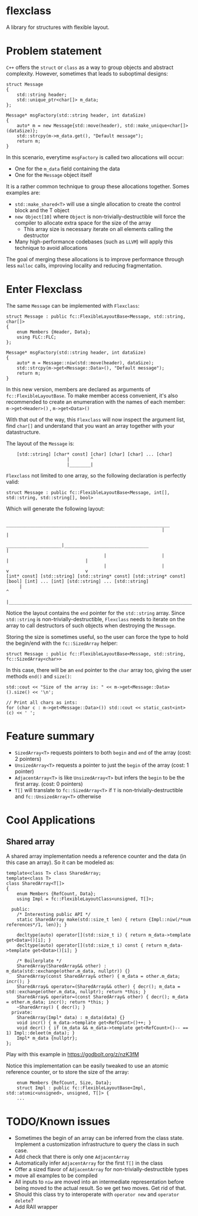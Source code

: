 # flexclass
A library for structures with flexible layout.

# Problem statement

`C++` offers the `struct` or `class` as a way to group objects and abstract complexity. However, sometimes that leads to suboptimal designs:

```
struct Message
{
    std::string header;
    std::unique_ptr<char[]> m_data;
};

Message* msgFactory(std::string header, int dataSize)
{
    auto* m = new Message{std::move(header), std::make_unique<char[]>(dataSize)};
    std::strcpy(m->m_data.get(), "Default message");
    return m;
}
```

In this scenario, everytime `msgFactory` is called two allocations will occur:
- One for the `m_data` field containing the data
- One for the `Message` object itself

It is a rather common technique to group these allocations together. Somes examples are:
- `std::make_shared<T>` will use a single allocation to create the control block and the T object
- `new Object[10]` where `Object` is non-trivially-destructible will force the compiler to allocate extra space for the size of the array
    - This array size is necessary iterate on all elements calling the destructor
- Many high-performance codebases (such as `LLVM`) will apply this technique to avoid allocations

The goal of merging these allocations is to improve performance through less `malloc` calls, improving locality and reducing fragmentation.

# Enter Flexclass

The same `Message` can be implemented with `Flexclass`:

```
struct Message : public fc::FlexibleLayoutBase<Message, std::string, char[]>
{
    enum Members {Header, Data};
    using FLC::FLC;
};

Message* msgFactory(std::string header, int dataSize)
{
    auto* m = Message::niw(std::move(header), dataSize);
    std::strcpy(m->get<Message::Data>(), "Default message");
    return m;
}
```

In this new version, members are declared as arguments of `fc::FlexibleLayoutBase`. To make member access convenient, it's also recommended to create an enumeration with the names of each member: `m->get<Header>()` , `m->get<Data>()`

With that out of the way, this `Flexclass` will now inspect the argument list, find `char[]` and understand that you want an array together with your datastructure.

The layout of the `Message` is:
```
    [std::string] [char* const] [char] [char] [char] ... [char]
                       |        ^   
                       |________|
```

`Flexclass` not limited to one array, so the following declaration is perfectly valid:
```
struct Message : public fc::FlexibleLayoutBase<Message, int[], std::string, std::string[], bool>
```

Which will generate the following layout:

```
                                                            ______________________________________________________________
                                                           |                                                              |
                                      _____________________|________________________________                              |
                                     |                     |                                |                             | 
                                     |                     |                                v                             v
[int* const] [std::string] [std::string* const] [std::string* const] [bool] [int] ... [int] [std::string] ... [std::string]
     |                                                                      ^
     |______________________________________________________________________|
```

Notice the layout contains the `end` pointer for the `std::string` array. Since `std::string` is non-trivially-destructible, `Flexclass` needs to iterate on the array to call destructors of such objects when destroying the `Message`.

Storing the size is sometimes useful, so the user can force the type to hold the begin/end with the `fc::SizedArray` helper:

```
struct Message : public fc::FlexibleLayoutBase<Message, std::string, fc::SizedArray<char>>
```

In this case, there will be an `end` pointer to the `char` array too, giving the user methods `end()` and `size()`:
```
std::cout << "Size of the array is: " << m->get<Message::Data>().size() << '\n';

// Print all chars as ints:
for (char c : m->get<Message::Data>()) std::cout << static_cast<int>(c) << ' ';
```

# Feature summary

- `SizedArray<T>` requests pointers to both `begin` and `end` of the array (cost: 2 pointers)
- `UnsizedArray<T>` requests a pointer to just the `begin` of the array (cost: 1 pointer)
- `AdjacentArray<T>` is like `UnsizedArray<T>` but infers the `begin` to be the first array. (cost: 0 pointers)
- `T[]` will translate to `fc::SizedArray<T>` if `T` is non-trivially-destructible and `fc::UnsizedArray<T>` otherwise

# Cool Applications

## Shared array

A shared array implementation needs a reference counter and the data (in this case an array). So it can be modeled as:

```
template<class T> class SharedArray;
template<class T>
class SharedArray<T[]>
{
    enum Members {RefCount, Data};
    using Impl = fc::FlexibleLayoutClass<unsigned, T[]>;
    
  public:
    /* Interesting public API */
    static SharedArray make(std::size_t len) { return {Impl::niw(/*num references*/1, len)}; }
    
    decltype(auto) operator[](std::size_t i) { return m_data->template get<Data>()[i]; }
    decltype(auto) operator[](std::size_t i) const { return m_data->template get<Data>()[i]; }

    /* Boilerplate */
    SharedArray(SharedArray&& other) : m_data(std::exchange(other.m_data, nullptr)) {}
    SharedArray(const SharedArray& other) { m_data = other.m_data; incr(); }
    SharedArray& operator=(SharedArray&& other) { decr(); m_data = std::exchange(other.m_data, nullptr); return *this; }
    SharedArray& operator=(const SharedArray& other) { decr(); m_data = other.m_data; incr(); return *this; }
    ~SharedArray() { decr(); }
  private:
    SharedArray(Impl* data) : m_data(data) {}
    void incr() { m_data->template get<RefCount>()++; }
    void decr() { if (m_data && m_data->template get<RefCount>()-- == 1) Impl::deleet(m_data); }
    Impl* m_data {nullptr};
};
```
Play with this example in https://godbolt.org/z/nzK3fM

Notice this implementation can be easily tweaked to use an atomic reference counter, or to store the size of the array:
```
    enum Members {RefCount, Size, Data};
    struct Impl : public fc::FlexibleLayoutBase<Impl, std::atomic<unsigned>, unsigned, T[]> {
    ...
```

# TODO/Known issues
- Sometimes the begin of an array can be inferred from the class state. Implement a customization infrastructure to query the class in such case.
- Add check that there is only one `AdjacentArray`
- Automatically infer `AdjacentArray` for the first `T[]` in the class
- Offer a sized flavor of `AdjacentArray` for non-trivially-destructible types
- move all examples to be compiled
- All inputs to `niw` are moved into an intermediate representation before being moved to the actual result. So we get two moves. Get rid of that.
- Should this class try to interoperate with `operator new` and `operator delete`?
- Add RAII wrapper


